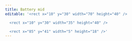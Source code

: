 ```yaml
---
title: Battery mid
editable: '<rect x="10" y="30" width="70" height="40" />

  <rect x="10" y="30" width="35" height="40" />

  <rect x="85" y="41" width="5" height="18" />'
---
```

